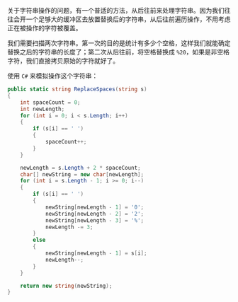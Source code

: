 关于字符串操作的问题，有一个普适的方法，从后往前来处理字符串。因为我们往往会开一个足够大的缓冲区去放置替换后的字符串，从后往前遍历操作，不用考虑正在被操作的字符被覆盖。

我们需要扫描两次字符串。第一次的目的是统计有多少个空格，这样我们就能确定替换之后的字符串的长度了；第二次从后往前，将空格替换成 `%20`，如果是非空格字符，我们直接拷贝原始的字符就好了。

使用 `C#` 来模拟操作这个字符串：
``` csharp
public static string ReplaceSpaces(string s)
{
    int spaceCount = 0;
    int newLength;
    for (int i = 0; i < s.Length; i++)
    {
        if (s[i] == ' ')
        {
            spaceCount++;
        }
    }

    newLength = s.Length + 2 * spaceCount;
    char[] newString = new char[newLength];
    for (int i = s.Length - 1; i >= 0; i--)
    {
        if (s[i] == ' ')
        {
            newString[newLength - 1] = '0';
            newString[newLength - 2] = '2';
            newString[newLength - 3] = '%';
            newLength -= 3;
        }
        else
        {
            newString[newLength - 1] = s[i];
            newLength--;
        }
    }

    return new string(newString);
}
```
